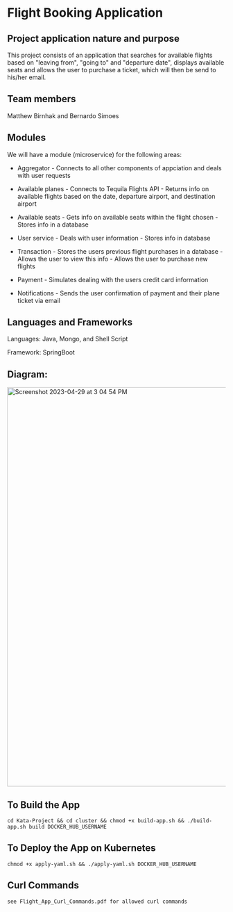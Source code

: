 # Flight Booking Application

## Project application nature and purpose
  This project consists of an application that searches for available flights based on "leaving from", "going to" and "departure date", displays         available seats and allows the user to purchase a ticket, which will then be send to his/her email.

## Team members
  Matthew Birnhak and Bernardo Simoes

## Modules
  We will have a module (microservice) for the following areas:
  
  - Aggregator
        - Connects to all other components of appciation and deals with user requests


  - Available planes
        - Connects to Tequila Flights API
        - Returns info on available flights based on the date, departure airport, and destination airport


  - Available seats
        - Gets info on available seats within the flight chosen
        - Stores info in a database


  - User service
        - Deals with user information
        - Stores info in database


  - Transaction
        - Stores the users previous flight purchases in a database
        - Allows the user to view this info
        - Allows the user to purchase new flights


  - Payment
        - Simulates dealing with the users credit card information


  - Notifications
        - Sends the user confirmation of payment and their plane ticket via email

## Languages and Frameworks
  Languages: Java, Mongo, and Shell Script
  
  Framework: SpringBoot


## Diagram:
<img width="919" alt="Screenshot 2023-04-29 at 3 04 54 PM" src="https://user-images.githubusercontent.com/123829531/235320232-fad47d85-62d2-4ba0-9439-4e17200d48e1.png">

  
## To Build the App
`cd Kata-Project && cd cluster && chmod +x build-app.sh && ./build-app.sh build DOCKER_HUB_USERNAME`

## To Deploy the App on Kubernetes
`chmod +x apply-yaml.sh && ./apply-yaml.sh DOCKER_HUB_USERNAME`

## Curl Commands
`see Flight_App_Curl_Commands.pdf for allowed curl commands`
